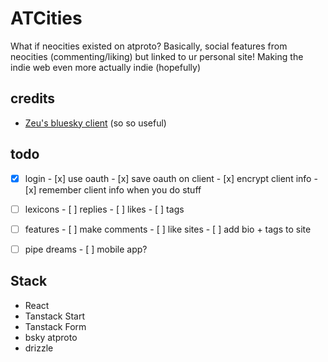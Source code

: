 # ATCities

What if neocities existed on atproto?
Basically, social features from neocities (commenting/liking) but linked to ur personal site! Making the indie web even more actually indie (hopefully)

## credits

- [Zeu's bluesky client](https://github.com/zeucapua/myb) (so so useful)

## todo

- [x] login
        - [x] use oauth
        - [x] save oauth on client
        - [x] encrypt client info
        - [x] remember client info when you do stuff

- [ ] lexicons
        - [ ] replies
        - [ ] likes
        - [ ] tags

- [ ] features
        - [ ] make comments
        - [ ] like sites
        - [ ] add bio + tags to site

- [ ] pipe dreams
        - [ ] mobile app?

## Stack

- React
- Tanstack Start
- Tanstack Form
- bsky atproto
- drizzle
